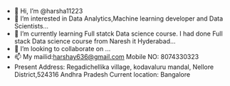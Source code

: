 - 👋 Hi, I’m @harsha11223
- 👀 I’m interested in Data Analytics,Machine learning developer and Data Scientists...
- 🌱 I’m currently learning Full statck Data science course. I had done Full stack Data science course from Naresh it Hyderabad...
- 💞️ I’m looking to collaborate on ...
- 📫 My mailid:harshay636@gmail.com  Mobile NO: 8074330323
-  Present Address:
        Regadichellika village, kodavaluru mandal,
        Nellore District,524316 Andhra Pradesh 
    Current location: Bangalore    

<!---
harsha11223/harsha11223 is a ✨ special ✨ repository because its `README.md` (this file) appears on your GitHub profile.
You can click the Preview link to take a look at your changes.
--->
